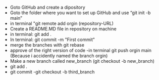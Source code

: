 - Goto GitHub and create a dipository
- Goto the folder where you want to set up GitHub and use “git init -b main”
- in terminal "git remote add orgin (repository-URL)
- Create a README.MD file in repository on machine
- in terminal: git add .
- In terminal: git commit -m "First commit"
- merge the branches with git rebase 
- approve of the right version of code
-in terminal git push orgin main (Because i accidently named the branch orgin)
- Make a new branch called new_branch (git checkout -b new_branch)
- git add .
- git commit 
-git checkout -b third_branch